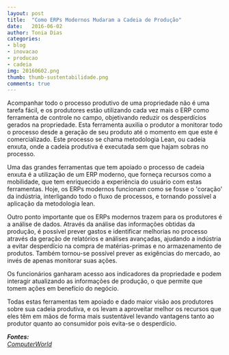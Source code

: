 ```yaml
---
layout: post
title:  "Como ERPs Modernos Mudaram a Cadeia de Produção"
date:   2016-06-02
author: Tonia Dias
categories: 
- blog
- inovacao
- producao
- cadeia
img: 20160602.png
thumb: thumb-sustentabilidade.png
comments: true
---
```


Acompanhar todo o processo produtivo de uma propriedade não é uma tarefa fácil, e os produtores estão utilizando cada vez mais o ERP como ferramenta de controle no campo, objetivando reduzir os desperdícios gerados na propriedade. Esta ferramenta auxilia o produtor a monitorar todo o processo desde a geração de seu produto até o momento em que este é comercializado. Este processo se chama metodologia Lean, ou cadeia enxuta, onde a cadeia produtiva é executada sem que hajam sobras no processo.<!--more-->

Uma das grandes ferramentas que tem apoiado o processo de cadeia enxuta é a utilização de um ERP moderno, que forneça recursos como a mobilidade, que tem enriquecido a experiência do usuário com estas ferramentas. Hoje, os ERPs modernos funcionam como se fosse o 'coração' da indústria, interligando todo o fluxo de processos, e tornando possível a aplicação da metodologia lean.

Outro ponto importante que os ERPs modernos trazem para os produtores é a análise de dados. Através da análise das informações obtidas da produção, é possível prever gastos e identificar melhorias no processo através da geração de relatórios e análises avançadas, ajudando a indústria a evitar desperdício na compra de matérias-primas e no armazenamento de produtos. Também tornou-se possível  prever as exigências do mercado, ao invés de apenas monitorar suas ações. 

Os funcionários ganharam acesso aos indicadores da propriedade e podem interagir atualizando as informações de produção, o que permite que tomem ações em benefício do negócio.

Todas estas ferramentas tem apoiado e dado maior visão aos produtores sobre sua cadeia produtiva, e os levam a aproveitar melhor os recursos que eles têm em mãos de forma mais sustentável levando vantagens tanto ao produtor quanto ao consumidor pois evita-se o desperdício.

<i>
	<b>Fontes: </b><br/>
	<a href="http://computerworld.com.br/como-os-erps-modernos-mudaram-cadeia-de-producao">ComputerWorld</a><br/>
</i>